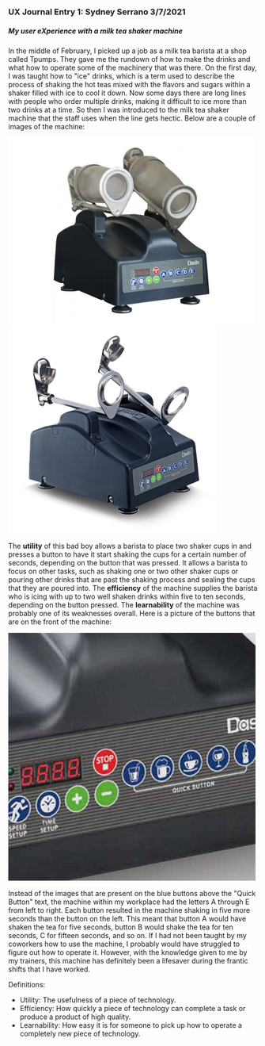 ### UX Journal Entry 1: Sydney Serrano 3/7/2021
##### My user eXperience with a milk tea shaker machine 

In the middle of February, I picked up a job as a milk tea barista at a shop called Tpumps. They gave me the rundown of how to make the drinks and what how to operate 
some of the machinery that was there. On the first day, I was taught how to "ice" drinks, which is a term used to describe the process of shaking the hot teas mixed 
with the flavors and sugars within a shaker filled with ice to cool it down. Now some days there are long lines with people who order multiple drinks, making it difficult 
to ice more than two drinks at a time. So then I was introduced to the milk tea shaker machine that the staff uses when the line gets hectic. Below are a couple of images 
of the machine:  
  
![Bubble Tea Shaker Holding Shaker Cups](bubble-tea-shaker.jpg)
![Bubble Tea Shaker Without Shaker Cups](buy-bubble-tea-shaker-machine.jpg)  
  
The **utility** of this bad boy allows a barista to place two shaker cups in and presses a button to have it start shaking the cups for a certain number of seconds, 
depending on the button that was pressed. It allows a barista to focus on other tasks, such as shaking one or two other shaker cups or pouring other drinks that are 
past the shaking process and sealing the cups that they are poured into. The **efficiency** of the machine supplies the barista who is icing with up to two well shaken 
drinks within five to ten seconds, depending on the button pressed. The **learnability** of the machine was probably one of its weaknesses overall. Here is a picture 
of the buttons that are on the front of the machine:  
  
![Bubble Tea Shaker Front Buttons](bubble-tea-shaker-buttons-close.jpg)  
  
Instead of the images that are present on the blue buttons above the "Quick Button" text, the machine within my workplace had the letters A through E from left to right. 
Each button resulted in the machine shaking in five more seconds than the button on the left. This meant that button A would have shaken the tea for five seconds, button 
B would shake the tea for ten seconds, C for fifteen seconds, and so on. If I had not been taught by my coworkers how to use the machine, I probably would have struggled 
to figure out how to operate it. However, with the knowledge given to me by my trainers, this machine has definitely been a lifesaver during the frantic shifts that I have 
worked.  
  
Definitions:  
- Utility: The usefulness of a piece of technology.  
- Efficiency: How quickly a piece of technology can complete a task or produce a product of high quality.  
- Learnability: How easy it is for someone to pick up how to operate a completely new piece of technology.
